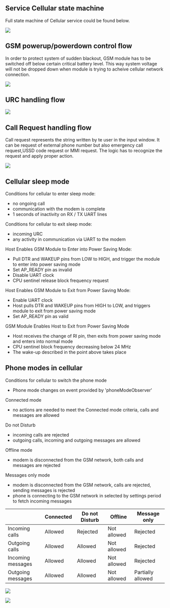 ## Service Cellular state machine

Full state machine of Cellular service could be found below.

![](cellular_state_machine.svg)

## GSM powerup/powerdown control flow

In order to protect system of sudden blackout, GSM module has to be switched off below certain critical battery level.
This way system voltage will not be dropped down when module is trying to acheive cellular network connection.

![](cellular_gsm_onoff_flow.svg)

## URC handling flow

![](urc_handling.svg)

## Call Request handling flow

Call request represents the string written by te user in the input window.
It can be request of external phone number but also emergency call request,USSD code request or MMI request.
The logic has to recognize the request and apply proper action.

![](call_request_handling.svg)

## Cellular sleep mode

Conditions for cellular to enter sleep mode: 
* no ongoing call
* communication with the modem is complete
* 1 seconds of inactivity on RX / TX UART lines

Conditions for cellular to exit sleep mode: 
* incoming URC
* any activity in communication via UART to the modem

Host Enables GSM Module to Enter into Power Saving Mode:
* Pull DTR and WAKEUP pins from LOW to HIGH, and trigger the module to enter into power saving mode
* Set AP_READY pin as invalid
* Disable UART clock
* CPU sentinel release block frequency request

Host Enables GSM Module to Exit from Power Saving Mode:
* Enable UART clock
* Host pulls DTR and WAKEUP pins from HIGH to LOW, and triggers module to exit from power saving mode
* Set AP_READY pin as valid

GSM Module Enables Host to Exit from Power Saving Mode
* Host receives the change of RI pin, then exits from power saving mode and enters into normal mode
* CPU sentinel block frequency decreasing below 24 MHz
* The wake-up described in the point above takes place

## Phone modes in cellular

Conditions for cellular to switch the phone mode
* Phone mode changes on event provided by 'phoneModeObserver'

Connected mode
* no actions are needed to meet the Connected mode criteria, calls and messages are allowed

Do not Disturb
* incoming calls are rejected 
* outgoing calls, incoming and outgoing messages are allowed

Offline mode
* modem is disconnected from the GSM network, both calls and messages are rejected

Messages only mode
* modem is disconnected from the GSM network, calls are rejected, sending messages is rejected
* phone is connecting to the GSM network in selected by settings period to fetch incoming messages

| | Connected | Do not Disturb | Offline | Message only |
| ----------- | --------- | -------------- | ------- | ------- |
|Incoming calls| Allowed | Rejected | Not allowed | Rejected |
|Outgoing calls| Allowed | Allowed | Not allowed | Rejected |
|Incoming messages| Allowed | Allowed | Not allowed | Rejected |
|Outgoing messages| Allowed | Allowed | Not allowed | Partially allowed |

![](phone_modes.svg)

![](connection_manager.svg)